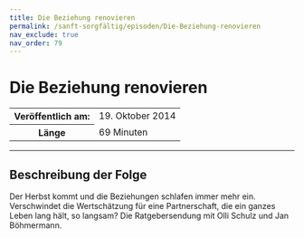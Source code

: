 ```yaml
---
title: Die Beziehung renovieren
permalink: /sanft-sorgfältig/episoden/Die-Beziehung-renovieren
nav_exclude: true
nav_order: 79
---
```


# Die Beziehung renovieren
<table class="resp-table dcf-table dcf-table-responsive dcf-table-bordered dcf-table-striped dcf-w-100%">
                    <tbody>
                        <tr>
                            <th scope="row">Veröffentlich am:</th>
                            <td data-label="Veröffentlich am:">19. Oktober 2014</td>
                        </tr>
                        <tr>
                            <th scope="row">Länge </th>
                            <td data-label="Länge ">69 Minuten</td>
                        </tr></tbody>
                </table>

***

## Beschreibung der Folge

<div>
Der Herbst kommt und die Beziehungen schlafen immer mehr ein. Verschwindet die Wertschätzung für eine Partnerschaft, die ein ganzes Leben lang hält, so langsam? Die Ratgebersendung mit Olli Schulz und Jan Böhmermann.  
</div>

